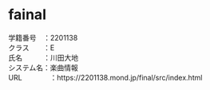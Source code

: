 # fainal
</hr>
学籍番号　：2201138
</br>
クラス　　：E
</br>
氏名　　　：川田大地
</br>
システム名：楽曲情報
</br>
URL　　　　：https://2201138.mond.jp/final/src/index.html
